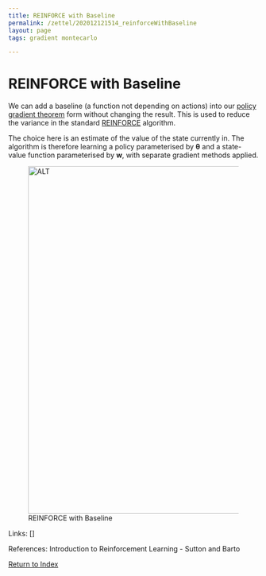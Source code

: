 ```yaml
---
title: REINFORCE with Baseline
permalink: /zettel/202012121514_reinforceWithBaseline
layout: page
tags: gradient montecarlo

---
```

# REINFORCE with Baseline

We can add a baseline (a function not depending on actions) into our 
[policy gradient theorem](202012141215_policyGradientTheorem) form without 
changing the result. This is used to reduce the variance in the standard
[REINFORCE](202012121511_reinforceAlgorithm) algorithm. 

The choice here is an estimate of the value of the state currently in. The algorithm is 
therefore learning a policy parameterised by $\boldsymbol{\theta}$ and a state-value function
parameterised by $\mathbf{w}$, with separate gradient methods applied. 

<figure>
  <img src="/zettel/Images/ReinforcementLearning/ReinforceBaselinePi.png"
     alt="ALT"
     class="centerImage"
     style="width: 700px;" />
  <figcaption> REINFORCE with Baseline </figcaption>     
</figure>

Links: []

References: Introduction to Reinforcement Learning - Sutton and Barto

[Return to Index](index)